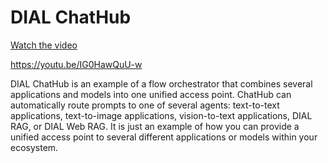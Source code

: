 # DIAL ChatHub

[Watch the video](https://youtu.be/IG0HawQuU-w)

https://youtu.be/IG0HawQuU-w

DIAL ChatHub is an example of a flow orchestrator that combines several applications and models into one unified access point. ChatHub can automatically route prompts to one of several agents: text-to-text applications, text-to-image applications, vision-to-text applications, DIAL RAG, or DIAL Web RAG. It is just an example of how you can provide a unified access point to several different applications or models within your ecosystem.
